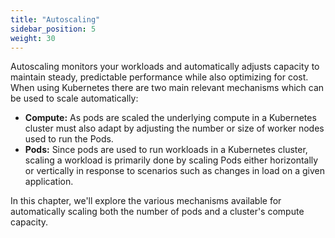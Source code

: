 ```yaml
---
title: "Autoscaling"
sidebar_position: 5
weight: 30
---
```


Autoscaling monitors your workloads and automatically adjusts capacity to maintain steady, predictable performance while also optimizing for cost. When using Kubernetes there are two main relevant mechanisms which can be used to scale automatically:

- **Compute:** As pods are scaled the underlying compute in a Kubernetes cluster must also adapt by adjusting the number or size of worker nodes used to run the Pods.
- **Pods:** Since pods are used to run workloads in a Kubernetes cluster, scaling a workload is primarily done by scaling Pods either horizontally or vertically in response to scenarios such as changes in load on a given application.

In this chapter, we'll explore the various mechanisms available for automatically scaling both the number of pods and a cluster's compute capacity.
